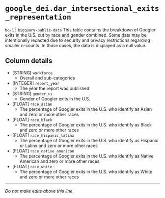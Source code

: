 # `google_dei.dar_intersectional_exits_representation`
`bq-1` | `bigquery-public-data`
This table contains the breakdown of Googler exits in the U.S. cut by race and gender combined. Some data may be intentionally redacted due to security and privacy restrictions regarding smaller n-counts. In those cases, the data is displayed as a null value.

## Column details
* [STRING]    `workforce`
  - Overall and sub-categories
* [INTEGER]   `report_year`
  - The year the report was published
* [STRING]    `gender_us`
  - Gender of Googler exits in the U.S.
* [FLOAT]     `race_asian`
  - The percentage of Googler exits in the U.S. who identify as Asian and zero or more other races
* [FLOAT]     `race_black`
  - The percentage of Googler exits in the U.S. who identify as Black and zero or more other races
* [FLOAT]     `race_hispanic_latinx`
  - The percentage of Googler exits in the U.S. who identify as Hispanic or Latinx and zero or more other races
* [FLOAT]     `race_native_american`
  - The percentage of Googler exits in the U.S. who identify as Native American and zero or more other races
* [FLOAT]     `race_white`
  - The percentage of Googler exits in the U.S. who identify as White and zero or more other races

-------------------------------------------------------------------------------
*Do not make edits above this line.*
